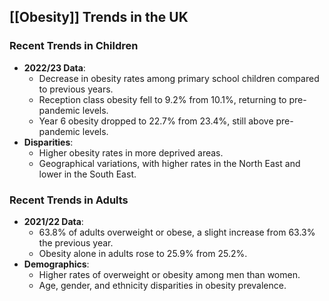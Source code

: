 ## [[Obesity]] Trends in the UK

### Recent Trends in Children

- **2022/23 Data**:
  - Decrease in obesity rates among primary school children compared to previous years.
  - Reception class obesity fell to 9.2% from 10.1%, returning to pre-pandemic levels.
  - Year 6 obesity dropped to 22.7% from 23.4%, still above pre-pandemic levels.
- **Disparities**:
  - Higher obesity rates in more deprived areas.
  - Geographical variations, with higher rates in the North East and lower in the South East.

### Recent Trends in Adults

- **2021/22 Data**:
  - 63.8% of adults overweight or obese, a slight increase from 63.3% the previous year.
  - Obesity alone in adults rose to 25.9% from 25.2%.
- **Demographics**:
  - Higher rates of overweight or obesity among men than women.
  - Age, gender, and ethnicity disparities in obesity prevalence.